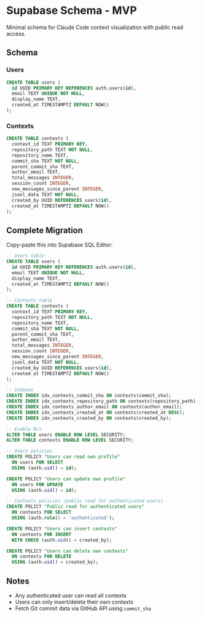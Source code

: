 # Supabase Schema - MVP

Minimal schema for Claude Code context visualization with public read access.

## Schema

### Users
```sql
CREATE TABLE users (
  id UUID PRIMARY KEY REFERENCES auth.users(id),
  email TEXT UNIQUE NOT NULL,
  display_name TEXT,
  created_at TIMESTAMPTZ DEFAULT NOW()
);
```

### Contexts
```sql
CREATE TABLE contexts (
  context_id TEXT PRIMARY KEY,
  repository_path TEXT NOT NULL,
  repository_name TEXT,
  commit_sha TEXT NOT NULL,
  parent_commit_sha TEXT,
  author_email TEXT,
  total_messages INTEGER,
  session_count INTEGER,
  new_messages_since_parent INTEGER,
  jsonl_data TEXT NOT NULL,
  created_by UUID REFERENCES users(id),
  created_at TIMESTAMPTZ DEFAULT NOW()
);
```

## Complete Migration

Copy-paste this into Supabase SQL Editor:

```sql
-- Users table
CREATE TABLE users (
  id UUID PRIMARY KEY REFERENCES auth.users(id),
  email TEXT UNIQUE NOT NULL,
  display_name TEXT,
  created_at TIMESTAMPTZ DEFAULT NOW()
);

-- Contexts table
CREATE TABLE contexts (
  context_id TEXT PRIMARY KEY,
  repository_path TEXT NOT NULL,
  repository_name TEXT,
  commit_sha TEXT NOT NULL,
  parent_commit_sha TEXT,
  author_email TEXT,
  total_messages INTEGER,
  session_count INTEGER,
  new_messages_since_parent INTEGER,
  jsonl_data TEXT NOT NULL,
  created_by UUID REFERENCES users(id),
  created_at TIMESTAMPTZ DEFAULT NOW()
);

-- Indexes
CREATE INDEX idx_contexts_commit_sha ON contexts(commit_sha);
CREATE INDEX idx_contexts_repository_path ON contexts(repository_path);
CREATE INDEX idx_contexts_author_email ON contexts(author_email);
CREATE INDEX idx_contexts_created_at ON contexts(created_at DESC);
CREATE INDEX idx_contexts_created_by ON contexts(created_by);

-- Enable RLS
ALTER TABLE users ENABLE ROW LEVEL SECURITY;
ALTER TABLE contexts ENABLE ROW LEVEL SECURITY;

-- Users policies
CREATE POLICY "Users can read own profile"
  ON users FOR SELECT
  USING (auth.uid() = id);

CREATE POLICY "Users can update own profile"
  ON users FOR UPDATE
  USING (auth.uid() = id);

-- Contexts policies (public read for authenticated users)
CREATE POLICY "Public read for authenticated users"
  ON contexts FOR SELECT
  USING (auth.role() = 'authenticated');

CREATE POLICY "Users can insert contexts"
  ON contexts FOR INSERT
  WITH CHECK (auth.uid() = created_by);

CREATE POLICY "Users can delete own contexts"
  ON contexts FOR DELETE
  USING (auth.uid() = created_by);
```

## Notes

- Any authenticated user can read all contexts
- Users can only insert/delete their own contexts
- Fetch Git commit data via GitHub API using `commit_sha`
